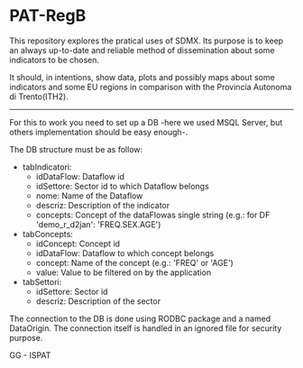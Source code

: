 # PAT-RegB

This repository explores the pratical uses of SDMX.
Its purpose is to keep an always up-to-date and reliable method of dissemination about some indicators to be chosen.

It should, in intentions, show data, plots and possibly maps about some indicators and some EU regions in comparison with the Provincia Autonoma di Trento(ITH2).

-----------

For this to work you need to set up a DB -here we used MSQL Server, but others implementation should be easy enough-.

The DB structure must be as follow:
- tabIndicatori:
    - idDataFlow: Dataflow id
    - idSettore: Sector id to which Dataflow belongs
    - nome: Name of the Dataflow
    - descriz: Description of the indicator
    - concepts: Concept of the dataFlowas single string (e.g.: for DF 'demo_r_d2jan': 'FREQ.SEX.AGE')
- tabConcepts:
    - idConcept: Concept id
    - idDataFlow: Dataflow to which concept belongs
    - concept: Name of the concept (e.g.: 'FREQ' or 'AGE')
    - value: Value to be filtered on by the application
- tabSettori:
    - idSettore: Sector id
    - descriz: Description of the sector
    
The connection to the DB is done using RODBC package and a named DataOrigin. The connection itself is handled in an ignored file for security purpose.



GG - ISPAT